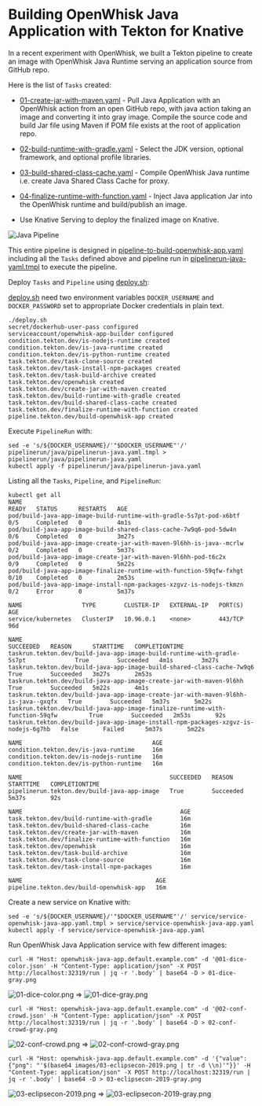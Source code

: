 # Building OpenWhisk Java Application with Tekton for Knative

In a recent experiment with OpenWhisk, we built a Tekton pipeline to create an image with OpenWhisk Java Runtime serving an application source from GitHub repo.

Here is the list of `Tasks` created:

* [01-create-jar-with-maven.yaml](tasks/java/01-create-jar-with-maven.yaml) - Pull Java Application with an OpenWhisk action
from an open GitHub repo, with java action taking an image and converting it into gray image. Compile the source code
and build Jar file using Maven if POM file exists at the root of application repo.

* [02-build-runtime-with-gradle.yaml](tasks/java/02-build-runtime-with-gradle.yaml) - Select the JDK version, optional framework,
and optional profile libraries.

* [03-build-shared-class-cache.yaml](tasks/java/03-build-shared-class-cache.yaml) - Compile OpenWhisk Java runtime i.e.
create Java Shared Class Cache for proxy.

* [04-finalize-runtime-with-function.yaml](tasks/java/04-finalize-runtime-with-function.yaml) - Inject Java application
Jar into the OpenWhisk runtime and build/publish an image.

* Use Knative Serving to deploy the finalized image on Knative.


![Java Pipeline](java-pipeline.jpg)

This entire pipeline is designed in [pipeline-to-build-openwhisk-app.yaml](pipeline/pipeline-to-build-openwhisk-app.yaml) including all the `Tasks` defined above and
pipeline run in [pipelinerun-java-yaml.tmpl](pipelinerun/java/pipelinerun-java.yaml.tmpl) to execute the pipeline.  

Deploy `Tasks` and `Pipeline` using [deploy.sh](deploy.sh):

[deploy.sh](deploy.sh) need two environment variables `DOCKER_USERNAME` and `DOCKER_PASSWORD` set to appropriate Docker credentials in plain text.

```shell script
./deploy.sh
secret/dockerhub-user-pass configured
serviceaccount/openwhisk-app-builder configured
condition.tekton.dev/is-nodejs-runtime created
condition.tekton.dev/is-java-runtime created
condition.tekton.dev/is-python-runtime created
task.tekton.dev/task-clone-source created
task.tekton.dev/task-install-npm-packages created
task.tekton.dev/task-build-archive created
task.tekton.dev/openwhisk created
task.tekton.dev/create-jar-with-maven created
task.tekton.dev/build-runtime-with-gradle created
task.tekton.dev/build-shared-class-cache created
task.tekton.dev/finalize-runtime-with-function created
pipeline.tekton.dev/build-openwhisk-app created
```

Execute `PipelineRun` with:

```shell script
sed -e 's/${DOCKER_USERNAME}/'"$DOCKER_USERNAME"'/' pipelinerun/java/pipelinerun-java.yaml.tmpl > pipelinerun/java/pipelinerun-java.yaml
kubectl apply -f pipelinerun/java/pipelinerun-java.yaml
```

Listing all the `Tasks`, `Pipeline`, and `PipelineRun`:

```shell script
kubectl get all
NAME                                                                  READY   STATUS      RESTARTS   AGE
pod/build-java-app-image-build-runtime-with-gradle-5s7pt-pod-x6btf    0/5     Completed   0          4m1s
pod/build-java-app-image-build-shared-class-cache-7w9q6-pod-5dw4n     0/6     Completed   0          3m27s
pod/build-java-app-image-create-jar-with-maven-9l6hh-is-java--mcrlw   0/2     Completed   0          5m37s
pod/build-java-app-image-create-jar-with-maven-9l6hh-pod-t6c2x        0/9     Completed   0          5m22s
pod/build-java-app-image-finalize-runtime-with-function-59qfw-fxhgt   0/10    Completed   0          2m53s
pod/build-java-app-image-install-npm-packages-xzgvz-is-nodejs-tkmzn   0/2     Error       0          5m37s

NAME                 TYPE        CLUSTER-IP   EXTERNAL-IP   PORT(S)   AGE
service/kubernetes   ClusterIP   10.96.0.1    <none>        443/TCP   96d

NAME                                                                                 SUCCEEDED   REASON      STARTTIME   COMPLETIONTIME
taskrun.tekton.dev/build-java-app-image-build-runtime-with-gradle-5s7pt              True        Succeeded   4m1s        3m27s
taskrun.tekton.dev/build-java-app-image-build-shared-class-cache-7w9q6               True        Succeeded   3m27s       2m53s
taskrun.tekton.dev/build-java-app-image-create-jar-with-maven-9l6hh                  True        Succeeded   5m22s       4m1s
taskrun.tekton.dev/build-java-app-image-create-jar-with-maven-9l6hh-is-java--gxqfx   True        Succeeded   5m37s       5m22s
taskrun.tekton.dev/build-java-app-image-finalize-runtime-with-function-59qfw         True        Succeeded   2m53s       92s
taskrun.tekton.dev/build-java-app-image-install-npm-packages-xzgvz-is-nodejs-6g7hb   False       Failed      5m37s       5m22s

NAME                                     AGE
condition.tekton.dev/is-java-runtime     16m
condition.tekton.dev/is-nodejs-runtime   16m
condition.tekton.dev/is-python-runtime   16m

NAME                                          SUCCEEDED   REASON      STARTTIME   COMPLETIONTIME
pipelinerun.tekton.dev/build-java-app-image   True        Succeeded   5m37s       92s

NAME                                             AGE
task.tekton.dev/build-runtime-with-gradle        16m
task.tekton.dev/build-shared-class-cache         16m
task.tekton.dev/create-jar-with-maven            16m
task.tekton.dev/finalize-runtime-with-function   16m
task.tekton.dev/openwhisk                        16m
task.tekton.dev/task-build-archive               16m
task.tekton.dev/task-clone-source                16m
task.tekton.dev/task-install-npm-packages        16m

NAME                                      AGE
pipeline.tekton.dev/build-openwhisk-app   16m
```

Create a new service on Knative with:

```shell script
sed -e 's/${DOCKER_USERNAME}/'"$DOCKER_USERNAME"'/' service/service-openwhisk-java-app.yaml.tmpl > service/service-openwhisk-java-app.yaml
kubectl apply -f service/service-openwhisk-java-app.yaml
```

Run OpenWhisk Java Application service with few different images:

```shell script
curl -H "Host: openwhisk-java-app.default.example.com" -d '@01-dice-color.json' -H "Content-Type: application/json" -X POST http://localhost:32319/run | jq -r '.body' | base64 -D > 01-dice-gray.png
```

![01-dice-color.png](images/01-dice-color.png) => ![01-dice-gray.png](images/01-dice-gray.png)

```shell script
curl -H "Host: openwhisk-java-app.default.example.com" -d '@02-conf-crowd.json' -H "Content-Type: application/json" -X POST http://localhost:32319/run | jq -r '.body' | base64 -D > 02-conf-crowd-gray.png
```

![02-conf-crowd.png](images/02-conf-crowd.png) => ![02-conf-crowd-gray.png](images/02-conf-crowd-gray.png)

```shell script
curl -H "Host: openwhisk-java-app.default.example.com" -d '{"value": {"png": "'$(base64 images/03-eclipsecon-2019.png | tr -d \\n)'"}}' -H "Content-Type: application/json" -X POST http://localhost:32319/run | jq -r '.body' | base64 -D > 03-eclipsecon-2019-gray.png
```

![03-eclipsecon-2019.png](images/03-eclipsecon-2019.png) => ![03-eclipsecon-2019-gray.png](images/03-eclipsecon-2019-gray.png)



